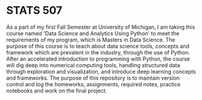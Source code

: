 # STATS 507
As a part of my first Fall Semester at University of Michigan, I am taking this course named 'Data Science and Analytics Using Python' to meet the requirements of my program, which is Masters in Data Science. The purpose of this course is to teach about data science tools, concepts and framework which are prevalent in the industry, through the use of Python. After an accelerated introduction to programming with Python, the course will dig deep into numerical computing tools, handling structured data through exploration and visualization, and introduce deep learning concepts and frameworks. The purpose of this repository is to maintain version control and log the homeworks, assignments, required notes, practice notebooks and work on the final project. 
